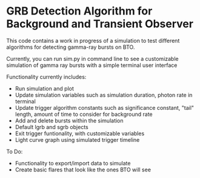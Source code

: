 <h1>GRB Detection Algorithm for Background and Transient Observer</h1>
<p>This code contains a work in progress of a simulation to test different algorithms for detecting gamma-ray bursts on BTO.</p>
<p>Currently, you can run sim.py in command line to see a customizable simulation of gamma ray bursts with a simple terminal user interface</p>
<p>Functionality currently includes:</p>
<ul>
  <li>Run simulation and plot</li>
  <li>Update simulation variables such as simulation duration, photon rate in terminal</li>
  <li>Update trigger algorithm constants such as significance constant, "tail" length, amount of time to consider for background rate</li>
  <li>Add and delete bursts within the simulation</li>
  <li>Default lgrb and sgrb objects</li>
  <li>Exit trigger funtionality, with customizable variables</li>
  <li>Light curve graph using simulated trigger timeline</li>
</ul>

<p>To Do:</p>
<ul>
  <li>Functionality to export/import data to simulate</li>
  <li>Create basic flares that look like the ones BTO will see</li>
</ul>
